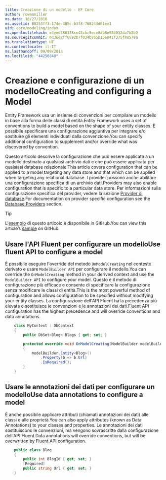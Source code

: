 ```yaml
---
title: Creazione di un modello - EF Core
author: rowanmiller
ms.date: 10/27/2016
ms.assetid: 88253ff3-174e-485c-b3f8-768243d01ee1
uid: core/modeling/index
ms.openlocfilehash: e4eed480178ce43cbc5ece8db8e584032da7b2b9
ms.sourcegitcommit: 0d36e8ff0892b7f034b765b15e041f375f88579a
ms.translationtype: HT
ms.contentlocale: it-IT
ms.lasthandoff: 09/09/2018
ms.locfileid: "44250348"
---
```

# <a name="creating-and-configuring-a-model"></a><span data-ttu-id="49298-102">Creazione e configurazione di un modello</span><span class="sxs-lookup"><span data-stu-id="49298-102">Creating and configuring a Model</span></span>

<span data-ttu-id="49298-103">Entity Framework usa un insieme di convenzioni per compilare un modello in base alla forma delle classi di entità.</span><span class="sxs-lookup"><span data-stu-id="49298-103">Entity Framework uses a set of conventions to build a model based on the shape of your entity classes.</span></span> <span data-ttu-id="49298-104">È possibile specificare una configurazione aggiuntiva per integrare e/o sostituire gli elementi individuati dalla convenzione.</span><span class="sxs-lookup"><span data-stu-id="49298-104">You can specify additional configuration to supplement and/or override what was discovered by convention.</span></span>

<span data-ttu-id="49298-105">Questo articolo descrive la configurazione che può essere applicata a un modello destinato a qualsiasi archivio dati e che può essere applicata per qualsiasi database relazionale.</span><span class="sxs-lookup"><span data-stu-id="49298-105">This article covers configuration that can be applied to a model targeting any data store and that which can be applied when targeting any relational database.</span></span> <span data-ttu-id="49298-106">I provider possono anche abilitare una configurazione specifica di un archivio dati.</span><span class="sxs-lookup"><span data-stu-id="49298-106">Providers may also enable configuration that is specific to a particular data store.</span></span> <span data-ttu-id="49298-107">Per informazioni sulla configurazione specifica del provider, vedere la sezione [Provider di database](../providers/index.md).</span><span class="sxs-lookup"><span data-stu-id="49298-107">For documentation on provider specific configuration see the [Database Providers](../providers/index.md) section.</span></span>

> [!TIP]  
> <span data-ttu-id="49298-108">L'[esempio](https://github.com/aspnet/EntityFramework.Docs/tree/master/samples) di questo articolo è disponibile in GitHub.</span><span class="sxs-lookup"><span data-stu-id="49298-108">You can view this article’s [sample](https://github.com/aspnet/EntityFramework.Docs/tree/master/samples) on GitHub.</span></span>

## <a name="use-fluent-api-to-configure-a-model"></a><span data-ttu-id="49298-109">Usare l'API Fluent per configurare un modello</span><span class="sxs-lookup"><span data-stu-id="49298-109">Use fluent API to configure a model</span></span>

<span data-ttu-id="49298-110">È possibile eseguire l'override del metodo `OnModelCreating` nel contesto derivato e usare `ModelBuilder API` per configurare il modello.</span><span class="sxs-lookup"><span data-stu-id="49298-110">You can override the `OnModelCreating` method in your derived context and use the `ModelBuilder API` to configure your model.</span></span> <span data-ttu-id="49298-111">Questo è il metodo di configurazione più efficace e consente di specificare la configurazione senza modificare le classi di entità.</span><span class="sxs-lookup"><span data-stu-id="49298-111">This is the most powerful method of configuration and allows configuration to be specified without modifying your entity classes.</span></span> <span data-ttu-id="49298-112">La configurazione dell'API Fluent ha la precedenza più elevata e sostituisce le convenzioni e le annotazioni dei dati.</span><span class="sxs-lookup"><span data-stu-id="49298-112">Fluent API configuration has the highest precedence and will override conventions and data annotations.</span></span>

<!-- [!code-csharp[Main](samples/core/Modeling/FluentAPI/Samples/Required.cs?range=5-15&highlight=5-10)] -->

``` csharp
    class MyContext : DbContext
    {
        public DbSet<Blog> Blogs { get; set; }

        protected override void OnModelCreating(ModelBuilder modelBuilder)
        {
            modelBuilder.Entity<Blog>()
                .Property(b => b.Url)
                .IsRequired();
        }
    }
```

## <a name="use-data-annotations-to-configure-a-model"></a><span data-ttu-id="49298-113">Usare le annotazioni dei dati per configurare un modello</span><span class="sxs-lookup"><span data-stu-id="49298-113">Use data annotations to configure a model</span></span>

<span data-ttu-id="49298-114">È anche possibile applicare attributi (chiamati annotazioni dei dati) alle classi e alle proprietà.</span><span class="sxs-lookup"><span data-stu-id="49298-114">You can also apply attributes (known as Data Annotations) to your classes and properties.</span></span> <span data-ttu-id="49298-115">Le annotazioni dei dati sostituiscono le convenzioni, ma vengono sovrascritte dalla configurazione dell'API Fluent.</span><span class="sxs-lookup"><span data-stu-id="49298-115">Data annotations will override conventions, but will be overwritten by Fluent API configuration.</span></span>

<!-- [!code-csharp[Main](samples/core/Modeling/DataAnnotations/Samples/Required.cs?range=11-16&highlight=4)] -->
``` csharp
    public class Blog
    {
        public int BlogId { get; set; }
        [Required]
        public string Url { get; set; }
    }
```
